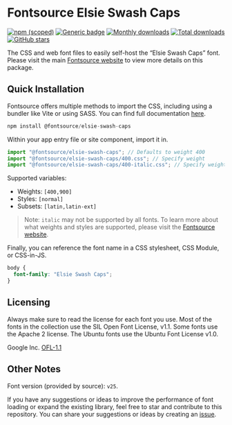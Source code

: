 # Fontsource Elsie Swash Caps

[![npm (scoped)](https://img.shields.io/npm/v/@fontsource/elsie-swash-caps?color=brightgreen)](https://www.npmjs.com/package/@fontsource/elsie-swash-caps) [![Generic badge](https://img.shields.io/badge/fontsource-passing-brightgreen)](https://github.com/fontsource/fontsource) [![Monthly downloads](https://badgen.net/npm/dm/@fontsource/elsie-swash-caps)](https://github.com/fontsource/fontsource) [![Total downloads](https://badgen.net/npm/dt/@fontsource/elsie-swash-caps)](https://github.com/fontsource/fontsource) [![GitHub stars](https://img.shields.io/github/stars/fontsource/fontsource.svg?style=social&label=Star)](https://github.com/fontsource/fontsource/stargazers)

The CSS and web font files to easily self-host the “Elsie Swash Caps” font. Please visit the main [Fontsource website](https://fontsource.org/fonts/elsie-swash-caps) to view more details on this package.

## Quick Installation

Fontsource offers multiple methods to import the CSS, including using a bundler like Vite or using SASS. You can find full documentation [here](https://fontsource.org/docs/getting-started/introduction).

```javascript
npm install @fontsource/elsie-swash-caps
```

Within your app entry file or site component, import it in.

```javascript
import "@fontsource/elsie-swash-caps"; // Defaults to weight 400
import "@fontsource/elsie-swash-caps/400.css"; // Specify weight
import "@fontsource/elsie-swash-caps/400-italic.css"; // Specify weight and style
```

Supported variables:
- Weights: `[400,900]`
- Styles: `[normal]`
- Subsets: `[latin,latin-ext]`

> Note: `italic` may not be supported by all fonts. To learn more about what weights and styles are supported, please visit the [Fontsource website](https://fontsource.org/fonts/elsie-swash-caps).

Finally, you can reference the font name in a CSS stylesheet, CSS Module, or CSS-in-JS.

```css
body {
  font-family: "Elsie Swash Caps";
}
```

## Licensing
Always make sure to read the license for each font you use. Most of the fonts in the collection use the SIL Open Font License, v1.1. Some fonts use the Apache 2 license. The Ubuntu fonts use the Ubuntu Font License v1.0.

Google Inc.
[OFL-1.1](http://scripts.sil.org/OFL)

## Other Notes
Font version (provided by source): `v25`.

If you have any suggestions or ideas to improve the performance of font loading or expand the existing library, feel free to star and contribute to this repository. You can share your suggestions or ideas by creating an [issue](https://github.com/fontsource/fontsource/issues).